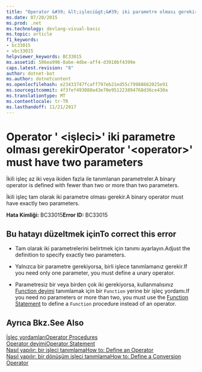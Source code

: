 ```yaml
---
title: "Operator &#39; &lt;işleci&gt;&#39; iki parametre olması gerekir"
ms.date: 07/20/2015
ms.prod: .net
ms.technology: devlang-visual-basic
ms.topic: article
f1_keywords:
- bc33015
- vbc33015
helpviewer_keywords: BC33015
ms.assetid: 506ea996-8abe-4dbe-aff4-d3910bf4399e
caps.latest.revision: "8"
author: dotnet-bot
ms.author: dotnetcontent
ms.openlocfilehash: e23433747fcaff797eb21ed55c79988662025e91
ms.sourcegitcommit: 4f3fef493080a43e70e951223894768d36ce430a
ms.translationtype: MT
ms.contentlocale: tr-TR
ms.lasthandoff: 11/21/2017
---
```

# <a name="operator-39ltoperatorgt39-must-have-two-parameters"></a><span data-ttu-id="b822f-102">Operator &#39; &lt;işleci&gt;&#39; iki parametre olması gerekir</span><span class="sxs-lookup"><span data-stu-id="b822f-102">Operator &#39;&lt;operator&gt;&#39; must have two parameters</span></span>
<span data-ttu-id="b822f-103">İkili işleç az iki veya ikiden fazla ile tanımlanan parametreler.</span><span class="sxs-lookup"><span data-stu-id="b822f-103">A binary operator is defined with fewer than two or more than two parameters.</span></span>  
  
 <span data-ttu-id="b822f-104">İkili işleç tam olarak iki parametre olması gerekir.</span><span class="sxs-lookup"><span data-stu-id="b822f-104">A binary operator must have exactly two parameters.</span></span>  
  
 <span data-ttu-id="b822f-105">**Hata Kimliği:** BC33015</span><span class="sxs-lookup"><span data-stu-id="b822f-105">**Error ID:** BC33015</span></span>  
  
## <a name="to-correct-this-error"></a><span data-ttu-id="b822f-106">Bu hatayı düzeltmek için</span><span class="sxs-lookup"><span data-stu-id="b822f-106">To correct this error</span></span>  
  
-   <span data-ttu-id="b822f-107">Tam olarak iki parametrelerini belirtmek için tanımı ayarlayın.</span><span class="sxs-lookup"><span data-stu-id="b822f-107">Adjust the definition to specify exactly two parameters.</span></span>  
  
-   <span data-ttu-id="b822f-108">Yalnızca bir parametre gerekiyorsa, birli işlece tanımlamanız gerekir.</span><span class="sxs-lookup"><span data-stu-id="b822f-108">If you need only one parameter, you must define a unary operator.</span></span>  
  
-   <span data-ttu-id="b822f-109">Parametresiz bir veya birden çok iki gerekiyorsa, kullanmalısınız [Function deyimi](../../visual-basic/language-reference/statements/function-statement.md) tanımlamak için bir `Function` yerine bir işleç yordamı.</span><span class="sxs-lookup"><span data-stu-id="b822f-109">If you need no parameters or more than two, you must use the [Function Statement](../../visual-basic/language-reference/statements/function-statement.md) to define a `Function` procedure instead of an operator.</span></span>  
  
## <a name="see-also"></a><span data-ttu-id="b822f-110">Ayrıca Bkz.</span><span class="sxs-lookup"><span data-stu-id="b822f-110">See Also</span></span>  
 [<span data-ttu-id="b822f-111">İşleç yordamları</span><span class="sxs-lookup"><span data-stu-id="b822f-111">Operator Procedures</span></span>](../../visual-basic/programming-guide/language-features/procedures/operator-procedures.md)  
 [<span data-ttu-id="b822f-112">Operator deyimi</span><span class="sxs-lookup"><span data-stu-id="b822f-112">Operator Statement</span></span>](../../visual-basic/language-reference/statements/operator-statement.md)  
 [<span data-ttu-id="b822f-113">Nasıl yapılır: bir işleci tanımlama</span><span class="sxs-lookup"><span data-stu-id="b822f-113">How to: Define an Operator</span></span>](../../visual-basic/programming-guide/language-features/procedures/how-to-define-an-operator.md)  
 [<span data-ttu-id="b822f-114">Nasıl yapılır: bir dönüşüm işleci tanımlama</span><span class="sxs-lookup"><span data-stu-id="b822f-114">How to: Define a Conversion Operator</span></span>](../../visual-basic/programming-guide/language-features/procedures/how-to-define-a-conversion-operator.md)
